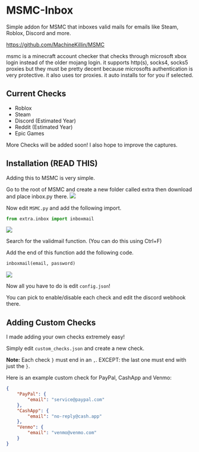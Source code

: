 # MSMC-Inbox
Simple addon for MSMC that inboxes valid mails for emails like Steam, Roblox, Discord and more.

https://github.com/MachineKillin/MSMC

msmc is a minecraft account checker that checks through microsoft xbox login instead of the older mojang login. it supports http(s), socks4, socks5 proxies but they must be pretty decent because microsofts authentication is very protective. it also uses tor proxies. it auto installs tor for you if selected.

## Current Checks
- Roblox
- Steam
- Discord (Estimated Year)
- Reddit (Estimated Year)
- Epic Games

More Checks will be added soon! I also hope to improve the captures.

## Installation (READ THIS)
Adding this to MSMC is very simple.

Go to the root of MSMC and create a new folder called extra then download and place inbox.py there.
![](https://media.discordapp.net/attachments/1212680059119341578/1245922627743252490/image.png?ex=665a835e&is=665931de&hm=5be4e1bef01831ccbc98dab5b680f58c80c42d482d20654339109c6e930485dc&=&format=webp&quality=lossless)

Now edit ``MSMC.py`` and add the following import.

```py
from extra.inbox import inboxmail
```
![](https://cdn.discordapp.com/attachments/1212680059119341578/1245923518533599252/image.png?ex=665a8432&is=665932b2&hm=ca1ea163ca1a218c3e88637e0dfde51fea9c740b3fe384c5711c615414349a80&)

Search for the validmail function. (You can do this using Ctrl+F)

Add the end of this function add the following code.

```py
inboxmail(email, password)
```
![](https://media.discordapp.net/attachments/1212680059119341578/1245924160539197461/image.png?ex=665a84cc&is=6659334c&hm=eed06bfb103947a32d7b7c88ceb64343205e43147d4a1982a578391038ef645a&=&format=webp&quality=lossless)

Now all you have to do is edit ``config.json``!

You can pick to enable/disable each check and edit the discord webhook there.

## Adding Custom Checks
I made adding your own checks extremely easy!

Simply edit ``custom_checks.json`` and create a new check. 

**Note:** Each check ``}`` must end in an ``,``. EXCEPT: the last one must end with just the ``}``.

Here is an example custom check for PayPal, CashApp and Venmo:

```json
{
    "PayPal": {
        "email": "service@paypal.com"
    },
    "CashApp": {
        "email": "no-reply@cash.app"
    },
    "Venmo": {
        "email": "venmo@venmo.com"
    }
}
```
